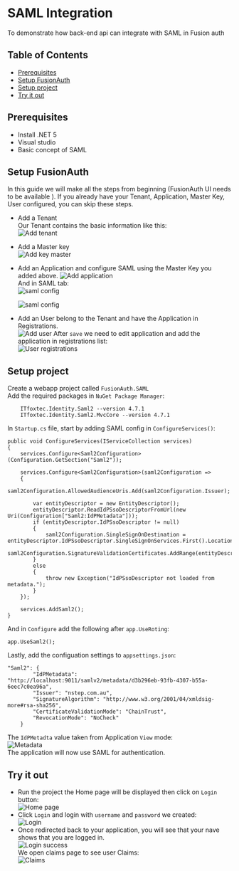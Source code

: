 # SAML Integration

To demonstrate how back-end api can integrate with SAML in Fusion auth
## Table of Contents
* [Prerequisites](#prerequisites)
* [Setup FusionAuth](#setup-fusion-auth)
* [Setup project](#setup-project)
* [Try it out](#usage)

## Prerequisites  
* Install .NET 5
* Visual studio
* Basic concept of SAML

## Setup FusionAuth
In this guide we will make all the steps from beginning (FusionAuth UI needs to be available ). If you already have your Tenant, Application, Master Key, User configured, you can skip these steps.
- Add a Tenant  
  Our Tenant contains the basic information like this:    
   ![Add tenant](https://i.ibb.co/BLLmbVV/add-tenant.png)   
- Add a Master key   
  ![Add key master](https://i.ibb.co/NSkw9TC/add-key-master.png)
- Add an Application and configure SAML using the Master Key you added above.
  ![Add application](https://i.ibb.co/gzk1DK9/add-application.png)  
  And in SAML tab:  
  ![saml config](https://i.ibb.co/fY5rKpn/saml-config.png)       

  ![saml config](https://i.ibb.co/wyJ9pWk/saml-config-logout.png)
- Add an User belong to the Tenant and have the Application in Registrations.  
  ![Add user](https://i.ibb.co/LgcGW4F/add-user.png)
  After ```save``` we need to edit application and add the application in registrations list:  
  ![User registrations](hhttps://i.ibb.co/jVhPR1T/user-add-app-registrations.png)
## Setup project
Create a webapp project called ```FusionAuth.SAML```    
Add the required packages in ```NuGet Package Manager```:

 ```
     ITfoxtec.Identity.Saml2 --version 4.7.1  
     ITfoxtec.Identity.Saml2.MvcCore --version 4.7.1
```
In ```Startup.cs``` file, start by adding SAML config in ```ConfigureServices()```:
```
public void ConfigureServices(IServiceCollection services)
{
    services.Configure<Saml2Configuration>(Configuration.GetSection("Saml2"));

    services.Configure<Saml2Configuration>(saml2Configuration =>
    {
        saml2Configuration.AllowedAudienceUris.Add(saml2Configuration.Issuer);

        var entityDescriptor = new EntityDescriptor();
        entityDescriptor.ReadIdPSsoDescriptorFromUrl(new Uri(Configuration["Saml2:IdPMetadata"]));
        if (entityDescriptor.IdPSsoDescriptor != null)
        {
            saml2Configuration.SingleSignOnDestination = entityDescriptor.IdPSsoDescriptor.SingleSignOnServices.First().Location;
            saml2Configuration.SignatureValidationCertificates.AddRange(entityDescriptor.IdPSsoDescriptor.SigningCertificates);
        }
        else
        {
            throw new Exception("IdPSsoDescriptor not loaded from metadata.");
        }
    });

    services.AddSaml2();  
}
```  
And in ```Configure``` add the following after ```app.UseRoting```:
```
app.UseSaml2();
```  
Lastly, add the configuation settings to ```appsettings.json```:
```
"Saml2": {
        "IdPMetadata": "http://localhost:9011/samlv2/metadata/d3b296eb-93fb-4307-b55a-6eec7c0ea96a",
        "Issuer": "nstep.com.au",
        "SignatureAlgorithm": "http://www.w3.org/2001/04/xmldsig-more#rsa-sha256",
        "CertificateValidationMode": "ChainTrust",
        "RevocationMode": "NoCheck"
    }
```
The ```IdPMetadta``` value taken from Application ```View``` mode:  
![Metadata](https://i.ibb.co/YbxcNVz/view-application.png)  
The application will now use SAML for authentication.
## Try it out
- Run the project the Home page will be displayed then click on ```Login``` button:  
![Home page](https://i.ibb.co/tCYYr3H/home-page.png)  
- Click ```Login``` and login with ```username``` and ```password``` we created:  
  ![Login](https://i.ibb.co/BKXxs1m/login.png)  
- Once redirected back to your application, you will see that your nave shows that you are logged in.  
  ![Login success](https://i.ibb.co/pQzSXwd/login-success.png)  
 We open claims page to see user Claims:  
  ![Claims](https://i.ibb.co/WtzK1nR/claims.png)  
 
